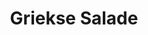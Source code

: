 ---
title: Griekse Salade
description: Frisse Griekse salade met feta en olijven
image: https://images.unsplash.com/photo-1608032077018-c9acd386a151
categories: [Lunch, Vegetarisch, Koolhydraatarm]
tijd: 15
portions: 2
ingredients:
  - 1 komkommer
  - 250g cherrytomaatjes
  - 1 rode ui
  - 200g feta
  - 100g kalamata olijven
  - 2 el extra vierge olijfolie
  - 1 el rode wijnazijn
  - 1 tl gedroogde oregano
  - Peper en zout
instructions:
  - Snijd de komkommer in halve maantjes.
  - Halveer de cherrytomaatjes.
  - Snijd de rode ui in dunne halve ringen.
  - Snijd de feta in blokjes.
  - Meng alle ingrediënten in een grote kom.
  - Maak een dressing van olijfolie, wijnazijn en oregano.
  - Breng op smaak met peper en zout.
  - Schenk de dressing over de salade.
---